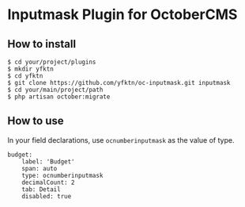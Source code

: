 # Inputmask Plugin for OctoberCMS

## How to install

```
$ cd your/project/plugins
$ mkdir yfktn
$ cd yfktn
$ git clone https://github.com/yfktn/oc-inputmask.git inputmask
$ cd your/main/project/path
$ php artisan october:migrate
```

## How to use

In your field declarations, use `ocnumberinputmask` as the value of type.

```
budget:
    label: 'Budget'
    span: auto
    type: ocnumberinputmask
    decimalCount: 2
    tab: Detail
    disabled: true
```


